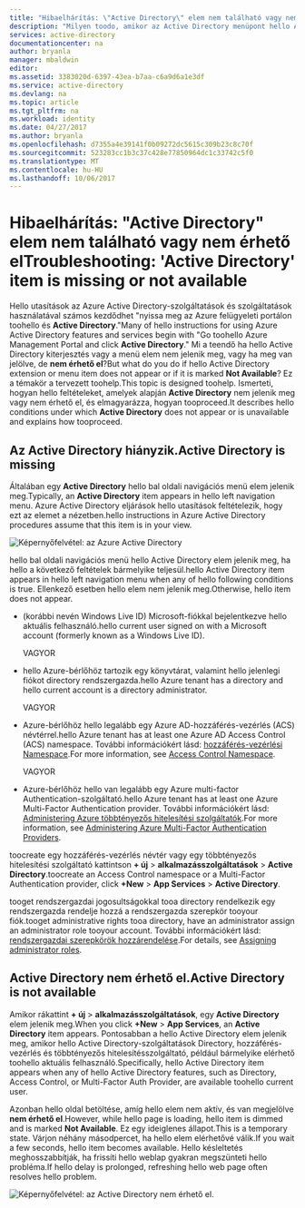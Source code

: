 ```yaml
---
title: "Hibaelhárítás: \"Active Directory\" elem nem található vagy nem érhető el |} Microsoft Docs"
description: "Milyen toodo, amikor az Active Directory menüpont hello Azure felügyeleti portál nem jelenik meg."
services: active-directory
documentationcenter: na
author: bryanla
manager: mbaldwin
editor: 
ms.assetid: 3383020d-6397-43ea-b7aa-c6a9d6a1e3df
ms.service: active-directory
ms.devlang: na
ms.topic: article
ms.tgt_pltfrm: na
ms.workload: identity
ms.date: 04/27/2017
ms.author: bryanla
ms.openlocfilehash: d7355a4e39141f0b09272dc5615c309b23c8c70f
ms.sourcegitcommit: 523283cc1b3c37c428e77850964dc1c33742c5f0
ms.translationtype: MT
ms.contentlocale: hu-HU
ms.lasthandoff: 10/06/2017
---
```

# <a name="troubleshooting-active-directory-item-is-missing-or-not-available"></a><span data-ttu-id="84b90-103">Hibaelhárítás: "Active Directory" elem nem található vagy nem érhető el</span><span class="sxs-lookup"><span data-stu-id="84b90-103">Troubleshooting: 'Active Directory' item is missing or not available</span></span>
<span data-ttu-id="84b90-104">Hello utasítások az Azure Active Directory-szolgáltatások és szolgáltatások használatával számos kezdődhet "nyissa meg az Azure felügyeleti portálon toohello és **Active Directory**."</span><span class="sxs-lookup"><span data-stu-id="84b90-104">Many of hello instructions for using Azure Active Directory features and services begin with "Go toohello Azure Management Portal and click **Active Directory**."</span></span> <span data-ttu-id="84b90-105">Mi a teendő ha hello Active Directory kiterjesztés vagy a menü elem nem jelenik meg, vagy ha meg van jelölve, de **nem érhető el**?</span><span class="sxs-lookup"><span data-stu-id="84b90-105">But what do you do if hello Active Directory extension or menu item does not appear or if it is marked **Not Available**?</span></span> <span data-ttu-id="84b90-106">Ez a témakör a tervezett toohelp.</span><span class="sxs-lookup"><span data-stu-id="84b90-106">This topic is designed toohelp.</span></span> <span data-ttu-id="84b90-107">Ismerteti, hogyan hello feltételeket, amelyek alapján **Active Directory** nem jelenik meg vagy nem érhető el, és elmagyarázza, hogyan tooproceed.</span><span class="sxs-lookup"><span data-stu-id="84b90-107">It describes hello conditions under which **Active Directory** does not appear or is unavailable and explains how tooproceed.</span></span>

## <a name="active-directory-is-missing"></a><span data-ttu-id="84b90-108">Az Active Directory hiányzik.</span><span class="sxs-lookup"><span data-stu-id="84b90-108">Active Directory is missing</span></span>
<span data-ttu-id="84b90-109">Általában egy **Active Directory** hello bal oldali navigációs menü elem jelenik meg.</span><span class="sxs-lookup"><span data-stu-id="84b90-109">Typically, an **Active Directory** item appears in hello left navigation menu.</span></span> <span data-ttu-id="84b90-110">Azure Active Directory eljárások hello utasítások feltételezik, hogy ezt az elemet a nézetben.</span><span class="sxs-lookup"><span data-stu-id="84b90-110">hello instructions in Azure Active Directory procedures assume that this item is in your view.</span></span>

![Képernyőfelvétel: az Azure Active Directory](./media/active-directory-troubleshooting/typical-view.png)

<span data-ttu-id="84b90-112">hello bal oldali navigációs menü hello Active Directory elem jelenik meg, ha hello a következő feltételek bármelyike teljesül.</span><span class="sxs-lookup"><span data-stu-id="84b90-112">hello Active Directory item appears in hello left navigation menu when any of hello following conditions is true.</span></span> <span data-ttu-id="84b90-113">Ellenkező esetben hello elem nem jelenik meg.</span><span class="sxs-lookup"><span data-stu-id="84b90-113">Otherwise, hello item does not appear.</span></span>

* <span data-ttu-id="84b90-114">(korábbi nevén Windows Live ID) Microsoft-fiókkal bejelentkezve hello aktuális felhasználó.</span><span class="sxs-lookup"><span data-stu-id="84b90-114">hello current user signed on with a Microsoft account (formerly known as a Windows Live ID).</span></span>
  
    <span data-ttu-id="84b90-115">VAGY</span><span class="sxs-lookup"><span data-stu-id="84b90-115">OR</span></span>
* <span data-ttu-id="84b90-116">hello Azure-bérlőhöz tartozik egy könyvtárat, valamint hello jelenlegi fiókot directory rendszergazda.</span><span class="sxs-lookup"><span data-stu-id="84b90-116">hello Azure tenant has a directory and hello current account is a directory administrator.</span></span>
  
    <span data-ttu-id="84b90-117">VAGY</span><span class="sxs-lookup"><span data-stu-id="84b90-117">OR</span></span>
* <span data-ttu-id="84b90-118">Azure-bérlőhöz hello legalább egy Azure AD-hozzáférés-vezérlés (ACS) névtérrel.</span><span class="sxs-lookup"><span data-stu-id="84b90-118">hello Azure tenant has at least one Azure AD Access Control (ACS) namespace.</span></span> <span data-ttu-id="84b90-119">További információkért lásd: [hozzáférés-vezérlési Namespace](https://msdn.microsoft.com/library/azure/gg185908.aspx).</span><span class="sxs-lookup"><span data-stu-id="84b90-119">For more information, see [Access Control Namespace](https://msdn.microsoft.com/library/azure/gg185908.aspx).</span></span>
  
    <span data-ttu-id="84b90-120">VAGY</span><span class="sxs-lookup"><span data-stu-id="84b90-120">OR</span></span>
* <span data-ttu-id="84b90-121">Azure-bérlőhöz hello van legalább egy Azure multi-factor Authentication-szolgáltató.</span><span class="sxs-lookup"><span data-stu-id="84b90-121">hello Azure tenant has at least one Azure Multi-Factor Authentication provider.</span></span> <span data-ttu-id="84b90-122">További információkért lásd: [Administering Azure többtényezős hitelesítési szolgáltatók](../multi-factor-authentication/multi-factor-authentication-get-started-cloud.md).</span><span class="sxs-lookup"><span data-stu-id="84b90-122">For more information, see [Administering Azure Multi-Factor Authentication Providers](../multi-factor-authentication/multi-factor-authentication-get-started-cloud.md).</span></span>

<span data-ttu-id="84b90-123">toocreate egy hozzáférés-vezérlés névtér vagy egy többtényezős hitelesítési szolgáltató kattintson **+ új** > **alkalmazásszolgáltatások** > **Active Directory**.</span><span class="sxs-lookup"><span data-stu-id="84b90-123">toocreate an Access Control namespace or a Multi-Factor Authentication provider, click **+New** > **App Services** > **Active Directory**.</span></span>

<span data-ttu-id="84b90-124">tooget rendszergazdai jogosultságokkal tooa directory rendelkezik egy rendszergazda rendelje hozzá a rendszergazda szerepkör tooyour fiók.</span><span class="sxs-lookup"><span data-stu-id="84b90-124">tooget administrative rights tooa directory, have an administrator assign an administrator role tooyour account.</span></span> <span data-ttu-id="84b90-125">További információkért lásd: [rendszergazdai szerepkörök hozzárendelése](active-directory-assign-admin-roles.md).</span><span class="sxs-lookup"><span data-stu-id="84b90-125">For details, see [Assigning administrator roles](active-directory-assign-admin-roles.md).</span></span>

## <a name="active-directory-is-not-available"></a><span data-ttu-id="84b90-126">Active Directory nem érhető el.</span><span class="sxs-lookup"><span data-stu-id="84b90-126">Active Directory is not available</span></span>
<span data-ttu-id="84b90-127">Amikor rákattint **+ új** > **alkalmazásszolgáltatások**, egy **Active Directory** elem jelenik meg.</span><span class="sxs-lookup"><span data-stu-id="84b90-127">When you click **+New** > **App Services**, an **Active Directory** item appears.</span></span> <span data-ttu-id="84b90-128">Pontosabban a hello Active Directory elem jelenik meg, amikor hello Active Directory-szolgáltatások Directory, hozzáférés-vezérlés és többtényezős hitelesítésszolgáltató, például bármelyike elérhető toohello aktuális felhasználó.</span><span class="sxs-lookup"><span data-stu-id="84b90-128">Specifically, hello Active Directory item appears when any of hello Active Directory features, such as Directory, Access Control, or Multi-Factor Auth Provider, are available toohello current user.</span></span>

<span data-ttu-id="84b90-129">Azonban hello oldal betöltése, amíg hello elem nem aktív, és van megjelölve **nem érhető el**.</span><span class="sxs-lookup"><span data-stu-id="84b90-129">However, while hello page is loading, hello item is dimmed and is marked **Not Available**.</span></span> <span data-ttu-id="84b90-130">Ez egy ideiglenes állapot.</span><span class="sxs-lookup"><span data-stu-id="84b90-130">This is a temporary state.</span></span> <span data-ttu-id="84b90-131">Várjon néhány másodpercet, ha hello elem elérhetővé válik.</span><span class="sxs-lookup"><span data-stu-id="84b90-131">If you wait a few seconds, hello item becomes available.</span></span> <span data-ttu-id="84b90-132">Hello késleltetés meghosszabbítják, ha frissíti hello weblap gyakran megszünteti hello probléma.</span><span class="sxs-lookup"><span data-stu-id="84b90-132">If hello delay is prolonged, refreshing hello web page often resolves hello problem.</span></span>

![Képernyőfelvétel: az Active Directory nem érhető el.](./media/active-directory-troubleshooting/not-available.png)

